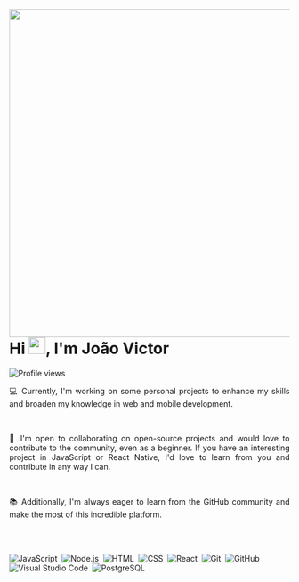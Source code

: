  <img align="right" height="590em" src="https://raw.githubusercontent.com/gist/SrJohn1/5bbcc1a93bde063e960323678f522487/raw/0d2200b8a5702aca4e082fbfe3988bb11ab7b3bf/githubcard.svg"/>
  <h1 align="left">Hi <img src="https://raw.githubusercontent.com/kaueMarques/kaueMarques/master/hi.gif" height="30px">, I'm João Victor </h1>

  
  <p align="left"> <img src="https://komarev.com/ghpvc/?username=SrJoh1&color=red" alt="Profile views" /> </p>

  <p align="justify">
  💻 Currently, I'm working on some personal projects to enhance my skills and broaden my knowledge in web and mobile development.
  </p>
  <br>
  <p align="justify">
  🤝 I'm open to collaborating on open-source projects and would love to contribute to the community, even as a beginner. If you have an interesting project in JavaScript or React Native, I'd love   to learn from you and contribute in any way I can.
  </p>
  <br>
  <p align="justify">
  📚 Additionally, I'm always eager to learn from the GitHub community and make the most of this incredible platform.
  </p>

<br><br>

![JavaScript](https://img.shields.io/badge/-JavaScript-05122A?style=flat&logo=javascript)&nbsp;
![Node.js](https://img.shields.io/badge/-Node.js-05122A?style=flat&logo=node.js)&nbsp;
![HTML](https://img.shields.io/badge/-HTML-05122A?style=flat&logo=HTML5)&nbsp;
![CSS](https://img.shields.io/badge/-CSS-05122A?style=flat&logo=CSS3&logoColor=1572B6)&nbsp;
![React](https://img.shields.io/badge/-React-05122A?style=flat&logo=react)&nbsp;
![Git](https://img.shields.io/badge/-Git-05122A?style=flat&logo=git)&nbsp;
![GitHub](https://img.shields.io/badge/-GitHub-05122A?style=flat&logo=github)&nbsp;
![Visual Studio Code](https://img.shields.io/badge/-Visual%20Studio%20Code-05122A?style=flat&logo=visual-studio-code&logoColor=007ACC)&nbsp;
![PostgreSQL](https://img.shields.io/badge/-PostgreSQL-05122A?style=flat&logo=postgresql)&nbsp;
